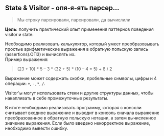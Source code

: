 ## State & Visitor - опя-я-ять парсер...
> Мы строку парсировали, парсировали, да вычислили 

**Цель:** получить практический опыт применения паттернов поведения visitor и state.

Необходимо реализовать калькулятор, который умеет преобразовывать простые арифметические 
выражения в обратную польскую запись (assertions).ОПЗ) и вычислять их.  
Пример выражения:
> (23 + 10) * 5 – 3 * (32 + 5) * (10 – 4 * 5) + 8 / 2

Выражение может содержать скобки, пробельные символы, цифры и 4 операции: `+`, `-`, `*`, `/`.

Visitor'ы могут использовать стеки и другие структуры данных, чтобы накапливать в себе
промежуточные результаты.

В итоге необходимо реализовать программу, которая с консоли считывает входное выражение
и выводит в консоль сначала выражение преобразованное в обратную польскую нотации, а
затем вычисленное значение выражения. Если было введено некорректное выражение,
необходимо вывести ошибку.
